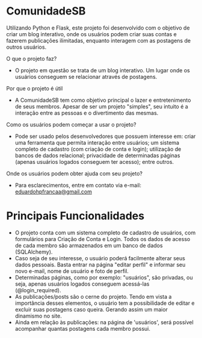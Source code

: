 # ComunidadeSB
Utilizando Python e Flask, este projeto foi desenvolvido com o objetivo de criar um blog interativo, onde os usuários podem criar suas contas e fazerem publicações ilimitadas, enquanto interagem com as postagens de outros usuários. 

O que o projeto faz?
- O projeto em questão se trata de um blog interativo. Um lugar onde os usuários conseguem se relacionar através de postagens. 

Por que o projeto é útil
- A ComunidadeSB tem como objetivo principal o lazer e entretenimento de seus membros. Apesar de ser um projeto "simples", seu intuito é a interação entre as pessoas e o divertimento das mesmas.

Como os usuários podem começar a usar o projeto?
- Pode ser usado pelos desenvolvedores que possuem interesse em: criar uma ferramenta que permita interação entre usuários; um sistema completo de cadastro (com criação de conta e login); utilização de bancos de dados relacional; privacidade de determinadas páginas (apenas usuários logados conseguem ter acesso); entre outros.

Onde os usuários podem obter ajuda com seu projeto?
- Para esclarecimentos, entre em contato via e-mail: eduardohpfrancaa@gmail.com



# Principais Funcionalidades
- O projeto conta com um sistema completo de cadastro de usuários, com formulários para Criação de Conta e Login. Todos os dados de acesso de cada membro são armazenados em um banco de dados (SQLAlchemy).
- Caso seja de seu interesse, o usuário poderá facilmente alterar seus dados pessoais. Basta entrar na página "editar perfil" e informar seu novo e-mail, nome de usuário e foto de perfil.
- Determinadas páginas, como por exemplo: "usuários", são privadas, ou seja, apenas usuários logados conseguem acessá-las (@login_required).
- As publicações/posts são o cerne do projeto. Tendo em vista a importância desses elementos, o usuário tem a possibilidade de editar e excluir suas postagens caso queira. Gerando assim um maior dinamismo no site.
- Ainda em relação às publicações: na página de 'usuários', será possível acompanhar quantas postagens cada membro possui.
